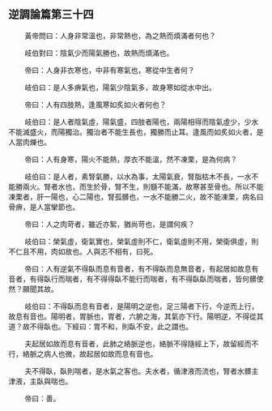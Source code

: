 ## 逆調論篇第三十四

<p>&emsp;&emsp;
黃帝問曰：人身非常溫也，非常熱也，為之熱而煩滿者何也？
</p>
<p>&emsp;&emsp;
岐伯對曰：陰氣少而陽氣勝也，故熱而煩滿也。
</p>
<p>&emsp;&emsp;
帝曰：人身非衣寒也，中非有寒氣也，寒從中生者何？
</p>
<p>&emsp;&emsp;
岐伯曰：是人多痹氣也，陽氣少陰氣多，故身寒如從水中出。
</p>
<p>&emsp;&emsp;
帝曰：人有四肢熱，逢風寒如炙如火者何也？
</p>
<p>&emsp;&emsp;
岐伯曰：是人者陰氣虛，陽氣盛，四肢者陽也，兩陽相得而陰氣虛少，少水不能滅盛火，而陽獨治。獨治者不能生長也，獨勝而止耳。逢風而如炙如火者，是人當肉爍也。
</p>
<p>&emsp;&emsp;
帝曰：人有身寒，陽火不能熱，厚衣不能溫，然不凍栗，是為何病？
</p>
<p>&emsp;&emsp;
岐伯曰：是人者，素腎氣勝，以水為事，太陽氣衰，腎脂枯木不長，一水不能勝兩火。腎者水也，而生於骨，腎不生，則髓不能滿，故寒甚至骨也。所以不能凍栗者，肝一陽也，心二陽也，腎孤髒也，一水不能勝二火，故不能凍栗，病名曰骨痹，是人當攣節也。
</p>
<p>&emsp;&emsp;
帝曰：人之肉苛者，雖近亦絮，猶尚苛也，是謂何疾？
</p>
<p>&emsp;&emsp;
岐伯曰：榮氣虛，衛氣實也，榮氣虛則不仁，衛氣虛則不用，榮衛俱虛，則不仁且不用，肉如故也。人與志不相有，曰死。
</p>
<p>&emsp;&emsp;
帝曰：人有逆氣不得臥而息有音者，有不得臥而息無音者，有起居如故息有音者，有得臥行而喘者，有不得得臥不能行而喘者，有不得臥臥而喘者，皆何髒使然？願聞其故。
</p>
<p>&emsp;&emsp;
岐伯曰：不得臥而息有音者，是陽明之逆也，足三陽者下行，今逆而上行，故息有音也。陽明者，胃脈也，胃者，六腑之海，其氣亦下行。陽明逆，不得從其道？故不得臥也。下經曰：胃不和，則臥不安，此之謂也。
</p>
<p>&emsp;&emsp;
夫起居如故而息有音者，此肺之絡脈逆也，絡脈不得隨經上下，故留經而不行，絡脈之病人也微，故起居如故而息有音也。
</p>
<p>&emsp;&emsp;
夫不得臥，臥則喘者，是水氣之客也。夫水者，循津液而流也，腎者水髒主津液，主臥與喘也。
</p>
<p>&emsp;&emsp;
帝曰：善。
</p>